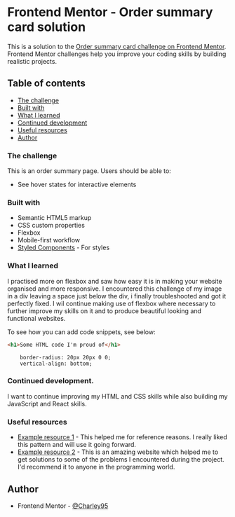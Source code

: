 # Frontend Mentor - Order summary card solution

This is a solution to the [Order summary card challenge on Frontend Mentor](https://www.frontendmentor.io/challenges/order-summary-component-QlPmajDUj). Frontend Mentor challenges help you improve your coding skills by building realistic projects. 

## Table of contents

  - [The challenge](#the-challenge)
  - [Built with](#built-with)
  - [What I learned](#what-i-learned)
  - [Continued development](#continued-development)
  - [Useful resources](#useful-resources)
- [Author](#author)



### The challenge
This is an order summary page.
Users should be able to:

- See hover states for interactive elements



### Built with

- Semantic HTML5 markup
- CSS custom properties
- Flexbox
- Mobile-first workflow
- [Styled Components](https://styled-components.com/) - For styles



### What I learned
I practised more on flexbox and saw how easy it is in making your website organised and more responsive.
I encountered this challenge of my image in a div leaving a space
just below the div, i finally troubleshooted and got it perfectly fixed.
I wil continue making use of flexbox where necessary to further improve my skills on it and to produce beautiful looking and functional websites.


To see how you can add code snippets, see below:

```html
<h1>Some HTML code I'm proud of</h1>
```
```.blue-img {
    border-radius: 20px 20px 0 0;
    vertical-align: bottom;  
```


### Continued development.
I want to continue improving my HTML and CSS skills while also building my JavaScript and React skills.


### Useful resources

- [Example resource 1](https://www.w3schools.com/) - This helped me for reference reasons. I really liked this pattern and will use it going forward.
- [Example resource 2](https://stackoverflow.com/) - This is an amazing website which helped me to get solutions to some of the problems I encountered during the project. I'd recommend it to anyone in the programming world.


## Author
- Frontend Mentor - [@Charley95](https://www.frontendmentor.io/profile/Charley95)




